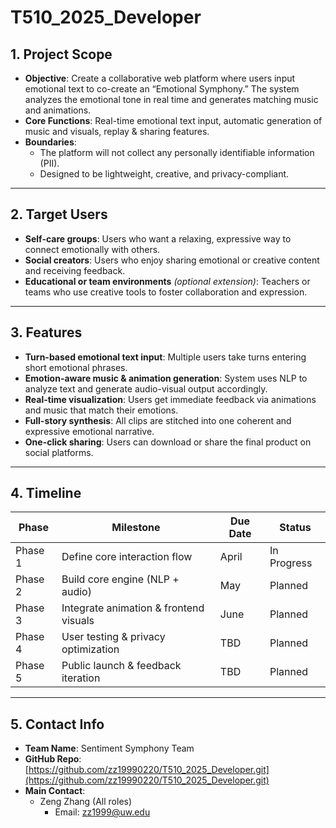 # T510_2025_Developer

## 1. Project Scope
- **Objective**: Create a collaborative web platform where users input emotional text to co-create an “Emotional Symphony.” The system analyzes the emotional tone in real time and generates matching music and animations.
- **Core Functions**: Real-time emotional text input, automatic generation of music and visuals, replay & sharing features.
- **Boundaries**:
  - The platform will not collect any personally identifiable information (PII).
  - Designed to be lightweight, creative, and privacy-compliant.

---

## 2. Target Users
- **Self-care groups**: Users who want a relaxing, expressive way to connect emotionally with others.
- **Social creators**: Users who enjoy sharing emotional or creative content and receiving feedback.
- **Educational or team environments** *(optional extension)*: Teachers or teams who use creative tools to foster collaboration and expression.

---

## 3. Features
- **Turn-based emotional text input**: Multiple users take turns entering short emotional phrases.
- **Emotion-aware music & animation generation**: System uses NLP to analyze text and generate audio-visual output accordingly.
- **Real-time visualization**: Users get immediate feedback via animations and music that match their emotions.
- **Full-story synthesis**: All clips are stitched into one coherent and expressive emotional narrative.
- **One-click sharing**: Users can download or share the final product on social platforms.

---

## 4. Timeline
| Phase      | Milestone                                 | Due Date | Status       |
|------------|--------------------------------------------|----------|--------------|
| Phase 1    | Define core interaction flow               | April    | In Progress  |
| Phase 2    | Build core engine (NLP + audio)            | May      | Planned      |
| Phase 3    | Integrate animation & frontend visuals     | June     | Planned      |
| Phase 4    | User testing & privacy optimization        | TBD      | Planned      |
| Phase 5    | Public launch & feedback iteration         | TBD      | Planned      |

---

## 5. Contact Info
- **Team Name**: Sentiment Symphony Team  
- **GitHub Repo**: [https://github.com/zz19990220/T510_2025_Developer.git](https://github.com/zz19990220/T510_2025_Developer.git)  
- **Main Contact**:  
  - Zeng Zhang (All roles)  
    - Email: zz1999@uw.edu
